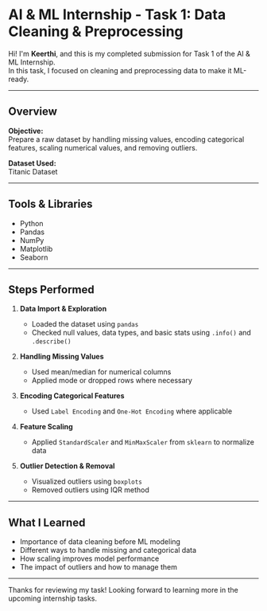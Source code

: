 # AI & ML Internship - Task 1: Data Cleaning & Preprocessing

Hi! I'm **Keerthi**, and this is my completed submission for Task 1 of the AI & ML Internship.  
In this task, I focused on cleaning and preprocessing data to make it ML-ready.

---

## Overview

**Objective:**  
Prepare a raw dataset by handling missing values, encoding categorical features, scaling numerical values, and removing outliers.

**Dataset Used:**  
Titanic Dataset

---

## Tools & Libraries

- Python  
- Pandas  
- NumPy  
- Matplotlib  
- Seaborn  

---

## Steps Performed

1. **Data Import & Exploration**  
   - Loaded the dataset using `pandas`  
   - Checked null values, data types, and basic stats using `.info()` and `.describe()`

2. **Handling Missing Values**  
   - Used mean/median for numerical columns  
   - Applied mode or dropped rows where necessary

3. **Encoding Categorical Features**  
   - Used `Label Encoding` and `One-Hot Encoding` where applicable

4. **Feature Scaling**  
   - Applied `StandardScaler` and `MinMaxScaler` from `sklearn` to normalize data

5. **Outlier Detection & Removal**  
   - Visualized outliers using `boxplots`  
   - Removed outliers using IQR method

---

## What I Learned

- Importance of data cleaning before ML modeling  
- Different ways to handle missing and categorical data  
- How scaling improves model performance  
- The impact of outliers and how to manage them
---

Thanks for reviewing my task! Looking forward to learning more in the upcoming internship tasks.
